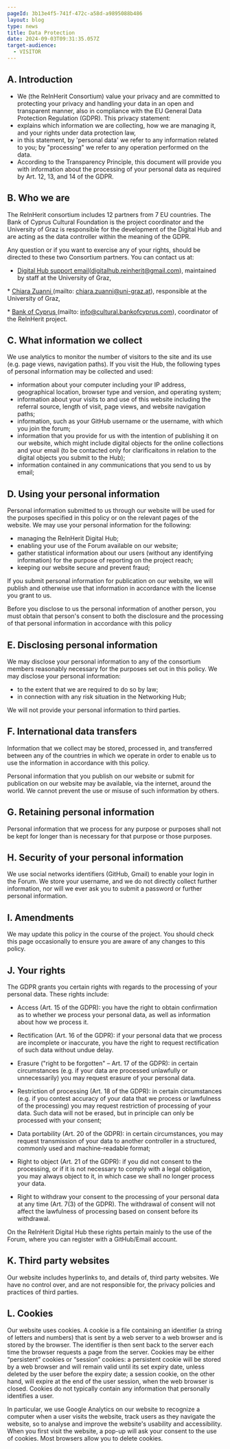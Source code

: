 ```yaml
---
pageId: 3b13e4f5-741f-472c-a58d-a9895088b486
layout: blog
type: news
title: Data Protection
date: 2024-09-03T09:31:35.057Z
target-audience:
  - VISITOR
---
```

## A. Introduction

* We (the ReInHerit Consortium) value your privacy and are committed to protecting your privacy and handling your data in an open and transparent manner, also in compliance with the EU General Data Protection Regulation (GDPR). This privacy statement:
* explains which information we are collecting, how we are managing it, and your rights under data protection law,
* in this statement, by 'personal data' we refer to any information related to you; by "processing" we refer to any operation performed on the data.
* According to the Transparency Principle, this document will provide you with information about the processing of your personal data as required by Art. 12, 13, and 14 of the GDPR.

## B. Who we are

The ReInHerit consortium includes 12 partners from 7 EU countries. The Bank of Cyprus Cultural Foundation is the project coordinator and the University of Graz is responsible for the development of the Digital Hub and are acting as the data controller within the meaning of the GDPR.

Any question or if you want to exercise any of your rights, should be directed to these two Consortium partners. You can contact us at:

* [Digital Hub support email](<mailto: digitalhub.reinherit@gmail.com>)(digitalhub.reinherit@gmail.com), maintained by staff at the University of Graz, 

\*﻿ [Chiara Zuanni ](<mailto: chiara.zuanni@uni-graz.at>)(mailto: chiara.zuanni@uni-graz.at), responsible at the University of Graz,

\*﻿ [Bank of Cyprus ](<mailto: info@cultural.bankofcyprus.com>)(mailto: info@cultural.bankofcyprus.com), coordinator of the ReInHerit project.

## C. What information we collect

We use analytics to monitor the number of visitors to the site and its use (e.g. page views, navigation paths). If you visit the Hub, the following types of personal information may be collected and used:

* information about your computer including your IP address, geographical location, browser type and version, and operating system;
* information about your visits to and use of this website including the referral source, length of visit, page views, and website navigation paths;
* information, such as your GitHub username or the username, with which you join the forum;
* information that you provide for us with the intention of publishing it on our website, which might include digital objects for the online collections and your email (to be contacted only for clarificaitons in relation to the digital objects you submit to the Hub);
* information contained in any communications that you send to us by email;

## D. Using your personal information

Personal information submitted to us through our website will be used for the purposes specified in this policy or on the relevant pages of the website. We may use your personal information for the following:

* managing the ReInHerit Digital Hub;
* enabling your use of the Forum available on our website;
* gather statistical information about our users (without any identifying information) for the purpose of reporting on the project reach;
* keeping our website secure and prevent fraud;

If you submit personal information for publication on our website, we will publish and otherwise use that information in accordance with the license you grant to us.

Before you disclose to us the personal information of another person, you must obtain that person's consent to both the disclosure and the processing of that personal information in accordance with this policy

## E. Disclosing personal information

We may disclose your personal information to any of the consortium members reasonably necessary for the purposes set out in this policy. We may disclose your personal information:

* to the extent that we are required to do so by law;
* in connection with any risk situation in the Networking Hub; 

We will not provide your personal information to third parties.

## F. International data transfers

Information that we collect may be stored, processed in, and transferred between any of the countries in which we operate in order to enable us to use the information in accordance with this policy.

Personal information that you publish on our website or submit for publication on our website may be available, via the internet, around the world. We cannot prevent the use or misuse of such information by others.

## G. Retaining personal information

Personal information that we process for any purpose or purposes shall not be kept for longer than is necessary for that purpose or those purposes.

## H. Security of your personal information

We use social networks identifiers (GitHub, Gmail) to enable your login in the Forum. We store your username, and we do not directly collect further information, nor will we ever ask you to submit a password or further personal information.

## I. Amendments

We may update this policy in the course of the project. You should check this page occasionally to ensure you are aware of any changes to this policy.

## J. Your rights

The GDPR grants you certain rights with regards to the processing of your personal data. These rights include:

* Access (Art. 15 of the GDPR): you have the right to obtain confirmation as to whether we process your personal data, as well as information about how we process it.

* Rectification (Art. 16 of the GDPR): if your personal data that we process are incomplete or inaccurate, you have the right to request rectification of such data without undue delay.

* Erasure ("right to be forgotten" – Art. 17 of the GDPR): in certain circumstances (e.g. if your data are processed unlawfully or unnecessarily) you may request erasure of your personal data.

* Restriction of processing (Art. 18 of the GDPR): in certain circumstances (e.g. if you contest accuracy of your data that we process or lawfulness of the processing) you may request restriction of processing of your data. Such data will not be erased, but in principle can only be processed with your consent;

* Data portability (Art. 20 of the GDPR): in certain circumstances, you may request transmission of your data to another controller in a structured, commonly used and machine-readable format;

* Right to object (Art. 21 of the GDPR): if you did not consent to the processing, or if it is not necessary to comply with a legal obligation, you may always object to it, in which case we shall no longer process your data.

* Right to withdraw your consent to the processing of your personal data at any time (Art. 7(3) of the GDPR). The withdrawal of consent will not affect the lawfulness of processing based on consent before its withdrawal.

On the ReInHerit Digital Hub these rights pertain mainly to the use of the Forum, where you can register with a GitHub/Email account.

## K. Third party websites

Our website includes hyperlinks to, and details of, third party websites. We have no control over, and are not responsible for, the privacy policies and practices of third parties.

## L. Cookies

Our website uses cookies. A cookie is a file containing an identifier (a string of letters and numbers) that is sent by a web server to a web browser and is stored by the browser. The identifier is then sent back to the server each time the browser requests a page from the server. Cookies may be either “persistent” cookies or “session” cookies: a persistent cookie will be stored by a web browser and will remain valid until its set expiry date, unless deleted by the user before the expiry date; a session cookie, on the other hand, will expire at the end of the user session, when the web browser is closed.
Cookies do not typically contain any information that personally identifies a user.

In particular, we use Google Analytics on our website to recognize a computer when a user visits the website, track users as they navigate the website, so to analyse and improve the website's usability and accessibility. When you first visit the website, a pop-up will ask your consent to the use of cookies. Most browsers allow you to delete cookies.